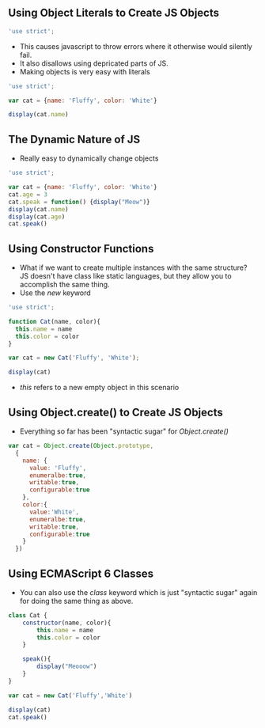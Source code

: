 ## Using Object Literals to Create JS Objects
```javascript
'use strict';
```
- This causes javascript to throw errors where it otherwise would silently fail.
- It also disallows using depricated parts of JS.
- Making objects is very easy with literals
```javascript
'use strict';

var cat = {name: 'Fluffy', color: 'White'}

display(cat.name)
```

## The Dynamic Nature of JS
- Really easy to dynamically change objects
```javascript
'use strict';

var cat = {name: 'Fluffy', color: 'White'}
cat.age = 3
cat.speak = function() {display("Meow")}
display(cat.name)
display(cat.age)
cat.speak()
```

## Using Constructor Functions
- What if we want to create multiple instances with the same structure?  JS doesn't have class like static languages, but they allow you to accomplish the same thing.
- Use the _new_ keyword
```javascript
'use strict';

function Cat(name, color){
  this.name = name
  this.color = color
}

var cat = new Cat('Fluffy', 'White');

display(cat)
```
- _this_ refers to a new empty object in this scenario

## Using Object.create() to Create JS Objects
- Everything so far has been "syntactic sugar" for _Object.create()_
```javascript
var cat = Object.create(Object.prototype,
  {
    name: {
      value: 'Fluffy',
      enumeralbe:true,
      writable:true,
      configurable:true
    },
    color:{
      value:'White',
      enumeralbe:true,
      writable:true,
      configurable:true
    }
  })
 ```

## Using ECMAScript 6 Classes
- You can also use the _class_ keyword which is just "syntactic sugar" again for doing the same thing as above.
```javascript
class Cat {
	constructor(name, color){
		this.name = name
		this.color = color
	}

	speak(){
		display("Meooow")
	}
}

var cat = new Cat('Fluffy','White')

display(cat)
cat.speak()
```
